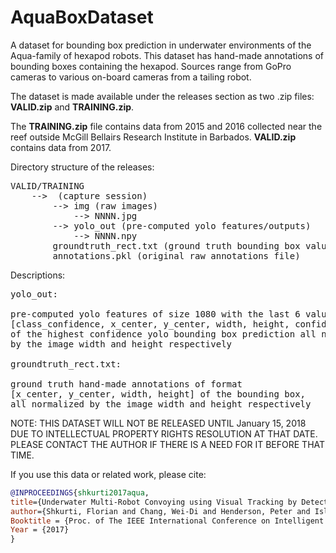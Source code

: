 # AquaBoxDataset 
A dataset for bounding box prediction in underwater environments of the Aqua-family of hexapod robots. This dataset has hand-made annotations of bounding boxes containing the hexapod. Sources range from GoPro cameras to various on-board cameras from a tailing robot.

The dataset is made available under the releases section as two .zip files: <b>VALID.zip</b> and <b>TRAINING.zip</b>. 

The <b>TRAINING.zip</b> file contains data from 2015 and 2016 collected near the reef outside McGill Bellairs Research Institute in Barbados. <b>VALID.zip</b> contains data from 2017.

Directory structure of the releases:

<pre>
VALID/TRAINING
    --> <folder_name> (capture session)
        --> img (raw images)
            --> NNNN.jpg
        --> yolo_out (pre-computed yolo features/outputs) 
            --> NNNN.npy
        groundtruth_rect.txt (ground truth bounding box values)
        annotations.pkl (original raw annotations file)
</pre>
        
Descriptions:

<pre>
yolo_out:

pre-computed yolo features of size 1080 with the last 6 values being
[class_confidence, x_center, y_center, width, height, confidence]
of the highest confidence yolo bounding box prediction all normalized
by the image width and height respectively

groundtruth_rect.txt:

ground truth hand-made annotations of format
[x_center, y_center, width, height] of the bounding box,
all normalized by the image width and height respectively
</pre>

        
NOTE: THIS DATASET WILL NOT BE RELEASED UNTIL January 15, 2018 DUE TO INTELLECTUAL PROPERTY RIGHTS RESOLUTION AT THAT DATE. PLEASE CONTACT THE AUTHOR IF THERE IS A NEED FOR IT BEFORE THAT TIME.

If you use this data or related work, please cite:

```bibtex
@INPROCEEDINGS{shkurti2017aqua,
title={Underwater Multi-Robot Convoying using Visual Tracking by Detection},
author={Shkurti, Florian and Chang, Wei-Di and Henderson, Peter and Islam, Md Jahidul and Camilo Gamboa Higuera, Juan and Li, Jimmy and Manderson, Travis and Xu, Anqi and Dudek, Gregory and Sattar, Junaed},
Booktitle = {Proc. of The IEEE International Conference on Intelligent Robots and Systems (IROS) (in review)},
Year = {2017}
}
```
